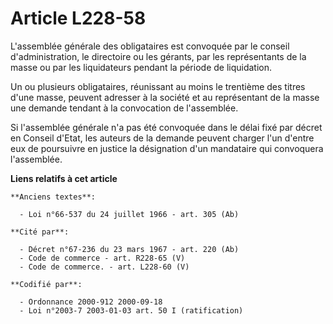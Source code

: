 # Article L228-58

L'assemblée générale des obligataires est convoquée par le conseil d'administration, le directoire ou les gérants, par les
représentants de la masse ou par les liquidateurs pendant la période de liquidation.

Un ou plusieurs obligataires, réunissant au moins le trentième des titres d'une masse, peuvent adresser à la société et au
représentant de la masse une demande tendant à la convocation de l'assemblée.

Si l'assemblée générale n'a pas été convoquée dans le délai fixé par décret en Conseil d'Etat, les auteurs de la demande
peuvent charger l'un d'entre eux de poursuivre en justice la désignation d'un mandataire qui convoquera l'assemblée.

**Liens relatifs à cet article**

	**Anciens textes**:

	  - Loi n°66-537 du 24 juillet 1966 - art. 305 (Ab)

	**Cité par**:

	  - Décret n°67-236 du 23 mars 1967 - art. 220 (Ab)
	  - Code de commerce - art. R228-65 (V)
	  - Code de commerce. - art. L228-60 (V)

	**Codifié par**:

	  - Ordonnance 2000-912 2000-09-18
	  - Loi n°2003-7 2003-01-03 art. 50 I (ratification)
